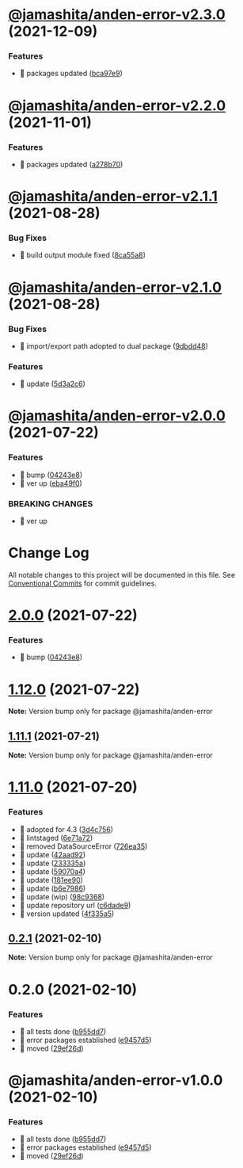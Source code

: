 # [@jamashita/anden-error-v2.3.0](https://github.com/jamashita/anden/compare/@jamashita/anden-error-v2.2.0...@jamashita/anden-error-v2.3.0) (2021-12-09)


### Features

* 🎸 packages updated ([bca97e9](https://github.com/jamashita/anden/commit/bca97e94d4f336504cb041cd8609663f862c97b6))

# [@jamashita/anden-error-v2.2.0](https://github.com/jamashita/anden/compare/@jamashita/anden-error-v2.1.1...@jamashita/anden-error-v2.2.0) (2021-11-01)


### Features

* 🎸 packages updated ([a278b70](https://github.com/jamashita/anden/commit/a278b703a9eab0bfcc0904f8a73c4ad1e7355b12))

# [@jamashita/anden-error-v2.1.1](https://github.com/jamashita/anden/compare/@jamashita/anden-error-v2.1.0...@jamashita/anden-error-v2.1.1) (2021-08-28)


### Bug Fixes

* 🐛 build output module fixed ([8ca55a8](https://github.com/jamashita/anden/commit/8ca55a84119c3b0e1a3d3fed5ba3f416f827910e))

# [@jamashita/anden-error-v2.1.0](https://github.com/jamashita/anden/compare/@jamashita/anden-error-v2.0.0...@jamashita/anden-error-v2.1.0) (2021-08-28)


### Bug Fixes

* 🐛 import/export path adopted to dual package ([9dbdd48](https://github.com/jamashita/anden/commit/9dbdd4877ccc5996da69bca73b58e2bdcc436880))


### Features

* 🎸 update ([5d3a2c6](https://github.com/jamashita/anden/commit/5d3a2c69a6c5902abb7cb1be800fae9847e0846e))

# [@jamashita/anden-error-v2.0.0](https://github.com/jamashita/anden/compare/@jamashita/anden-error-v1.10.0...@jamashita/anden-error-v2.0.0) (2021-07-22)


### Features

* 🎸 bump ([04243e8](https://github.com/jamashita/anden/commit/04243e869e329b77ae07ba84513ed50c41389db4))
* 🎸 ver up ([eba49f0](https://github.com/jamashita/anden/commit/eba49f0ff04f1695ff5f64c98d6ecf22be7ad236))


### BREAKING CHANGES

* 🧨 ver up

# Change Log

All notable changes to this project will be documented in this file.
See [Conventional Commits](https://conventionalcommits.org) for commit guidelines.

# [2.0.0](https://github.com/jamashita/anden.git/packages/error/compare/@jamashita/anden-error@1.11.1...@jamashita/anden-error@2.0.0) (2021-07-22)


### Features

* 🎸 bump ([04243e8](https://github.com/jamashita/anden.git/packages/error/commit/04243e869e329b77ae07ba84513ed50c41389db4))





# [1.12.0](https://github.com/jamashita/anden.git/packages/error/compare/@jamashita/anden-error@1.11.1...@jamashita/anden-error@1.12.0) (2021-07-22)

**Note:** Version bump only for package @jamashita/anden-error





## [1.11.1](https://github.com/jamashita/anden.git/packages/error/compare/@jamashita/anden-error@1.11.0...@jamashita/anden-error@1.11.1) (2021-07-21)

**Note:** Version bump only for package @jamashita/anden-error





# [1.11.0](https://github.com/jamashita/anden.git/packages/error/compare/@jamashita/anden-error@0.2.1...@jamashita/anden-error@1.11.0) (2021-07-20)


### Features

* 🎸 adopted for 4.3 ([3d4c756](https://github.com/jamashita/anden.git/packages/error/commit/3d4c7560067d29ce94e6ea01fd79e171ccd764e5))
* 🎸 lintstaged ([6e71a72](https://github.com/jamashita/anden.git/packages/error/commit/6e71a72c8c47b08166f22c02a881af51a5d6f84f))
* 🎸 removed DataSourceError ([726ea35](https://github.com/jamashita/anden.git/packages/error/commit/726ea35073f6019763649bb4eba5e30b7b410a3f))
* 🎸 update ([42aad92](https://github.com/jamashita/anden.git/packages/error/commit/42aad92038213508827aa50287a9bdef153c7e97))
* 🎸 update ([233335a](https://github.com/jamashita/anden.git/packages/error/commit/233335a44b9e6c4015cfeb8578ba12d7cf253810))
* 🎸 update ([59070a4](https://github.com/jamashita/anden.git/packages/error/commit/59070a4b4b5240198df44cc9390423bedbe20f71))
* 🎸 update ([181ee90](https://github.com/jamashita/anden.git/packages/error/commit/181ee903f4e54a87120e534b790c48c69f1b426e))
* 🎸 update ([b6e7986](https://github.com/jamashita/anden.git/packages/error/commit/b6e7986abb78e1ba62c2efe834081595e6ca7af3))
* 🎸 update (wip) ([98c9368](https://github.com/jamashita/anden.git/packages/error/commit/98c9368afd959c38d7e9d07cbda0658a12add0ba))
* 🎸 update repository url ([c6dade9](https://github.com/jamashita/anden.git/packages/error/commit/c6dade9fd10eb259cda87b1b9c88ad196e28776d))
* 🎸 version updated ([4f335a5](https://github.com/jamashita/anden.git/packages/error/commit/4f335a542a517369ceb7d041c315e5670475ece0))





## [0.2.1](https://github.com/jamashita/anden.git/packages/error/compare/@jamashita/anden-error@0.2.0...@jamashita/anden-error@0.2.1) (2021-02-10)

**Note:** Version bump only for package @jamashita/anden-error





# 0.2.0 (2021-02-10)


### Features

* 🎸 all tests done ([b955dd7](https://github.com/jamashita/anden.git/packages/error/commit/b955dd757cc19c309b36ff06b55725fec3e21cc0))
* 🎸 error packages established ([e9457d5](https://github.com/jamashita/anden.git/packages/error/commit/e9457d5f00c56922769293e1e9f291e2025f4d97))
* 🎸 moved ([29ef26d](https://github.com/jamashita/anden.git/packages/error/commit/29ef26d9403ae718720fa9706f01c860b9a5d79a))





# @jamashita/anden-error-v1.0.0 (2021-02-10)


### Features

* 🎸 all tests done ([b955dd7](https://github.com/jamashita/anden/commit/b955dd757cc19c309b36ff06b55725fec3e21cc0))
* 🎸 error packages established ([e9457d5](https://github.com/jamashita/anden/commit/e9457d5f00c56922769293e1e9f291e2025f4d97))
* 🎸 moved ([29ef26d](https://github.com/jamashita/anden/commit/29ef26d9403ae718720fa9706f01c860b9a5d79a))
